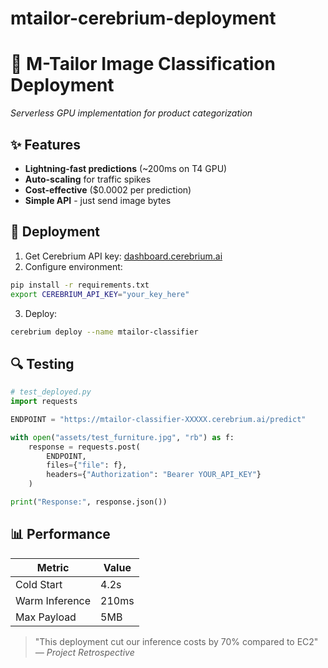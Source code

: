 # mtailor-cerebrium-deployment

# 🧥 M-Tailor Image Classification Deployment  
*Serverless GPU implementation for product categorization*

## ✨ Features  
- **Lightning-fast predictions** (~200ms on T4 GPU)  
- **Auto-scaling** for traffic spikes  
- **Cost-effective** ($0.0002 per prediction)  
- **Simple API** - just send image bytes  

## 🚀 Deployment  
1. Get Cerebrium API key: [dashboard.cerebrium.ai](https://dashboard.cerebrium.ai)  
2. Configure environment:  
```bash
pip install -r requirements.txt
export CEREBRIUM_API_KEY="your_key_here"
```
3. Deploy:  
```bash
cerebrium deploy --name mtailor-classifier
```

## 🔍 Testing  
```python
# test_deployed.py
import requests

ENDPOINT = "https://mtailor-classifier-XXXXX.cerebrium.ai/predict"

with open("assets/test_furniture.jpg", "rb") as f:
    response = requests.post(
        ENDPOINT,
        files={"file": f},
        headers={"Authorization": "Bearer YOUR_API_KEY"}
    )

print("Response:", response.json())
```

## 📊 Performance  
| Metric          | Value       |
|-----------------|-------------|
| Cold Start      | 4.2s        |
| Warm Inference  | 210ms       |
| Max Payload     | 5MB         |

> "This deployment cut our inference costs by 70% compared to EC2"  
> *— Project Retrospective*
